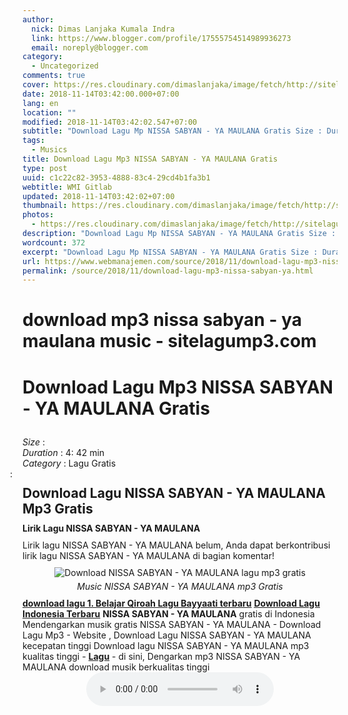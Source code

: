 ```yaml
---
author:
  nick: Dimas Lanjaka Kumala Indra
  link: https://www.blogger.com/profile/17555754514989936273
  email: noreply@blogger.com
category:
  - Uncategorized
comments: true
cover: https://res.cloudinary.com/dimaslanjaka/image/fetch/http://sitelagump3.com/icon_content/2018/05/27/13/00/download-mp3-nissa-sabyan-ya-maulana-music-terbaru.png
date: 2018-11-14T03:42:00.000+07:00
lang: en
location: ""
modified: 2018-11-14T03:42:02.547+07:00
subtitle: "Download Lagu Mp NISSA SABYAN - YA MAULANA Gratis Size : Duration : 4: 42 min"
tags:
  - Musics
title: Download Lagu Mp3 NISSA SABYAN - YA MAULANA Gratis
type: post
uuid: c1c22c82-3953-4888-83c4-29cd4b1fa3b1
webtitle: WMI Gitlab
updated: 2018-11-14T03:42:02+07:00
thumbnail: https://res.cloudinary.com/dimaslanjaka/image/fetch/http://sitelagump3.com/icon_content/2018/05/27/13/00/download-mp3-nissa-sabyan-ya-maulana-music-terbaru.png
photos:
  - https://res.cloudinary.com/dimaslanjaka/image/fetch/http://sitelagump3.com/icon_content/2018/05/27/13/00/download-mp3-nissa-sabyan-ya-maulana-music-terbaru.png
description: "Download Lagu Mp NISSA SABYAN - YA MAULANA Gratis Size : Duration : 4: 42 min"
wordcount: 372
excerpt: "Download Lagu Mp NISSA SABYAN - YA MAULANA Gratis Size : Duration : 4: 42 min"
url: https://www.webmanajemen.com/source/2018/11/download-lagu-mp3-nissa-sabyan-ya.html
permalink: /source/2018/11/download-lagu-mp3-nissa-sabyan-ya.html
---
```


<h1>download mp3 nissa sabyan - ya maulana music - sitelagump3.com</h1><div class="content-video">              <h1 style="padding: 0 0 10px 0;">Download Lagu Mp3 NISSA SABYAN - YA MAULANA Gratis</h1>              <div><span><i>Size </i>:</span> </div>              <div><span><i>Duration </i>:</span> 4: 42 min</div>              <div><span><i>Category </i>:</span>                  Lagu Gratis            </div>              <span class="cont"><i style="margin-left: -20px;" class="fa fa-pencil-square-o"></i>: <h2 style="margin: 10px 0px;">Download Lagu NISSA SABYAN - YA MAULANA Mp3 Gratis</h2>                                      <h3 style="margin: 0px 0px 10px 0px;font-size: 14px;">Lirik Lagu NISSA SABYAN - YA MAULANA</h3>                      Lirik lagu NISSA SABYAN - YA MAULANA belum, Anda dapat berkontribusi lirik lagu NISSA SABYAN - YA MAULANA di bagian komentar!                                      <div class="img_content_view" style="text-align: center;padding: 10px 0px;"><img src="https://res.cloudinary.com/dimaslanjaka/image/fetch/http://sitelagump3.com/icon_content/2018/05/27/13/00/download-mp3-nissa-sabyan-ya-maulana-music-terbaru.png" alt="Download NISSA SABYAN - YA MAULANA lagu mp3 gratis"><span style="display: block;padding-top: 5px;"><i>Music NISSA SABYAN - YA MAULANA mp3 Gratis</i></span></div> <u><a href="" title="Download lagu terbaru 1. Belajar Qiroah Lagu Bayyaati gratis di "><b>download lagu 1. Belajar Qiroah Lagu Bayyaati terbaru</b></a></u> <u><a href="" title="Download Lagu Indonesia Terbaru"><b>Download Lagu Indonesia Terbaru</b></a></u> <b>NISSA SABYAN - YA MAULANA</b> gratis di Indonesia<br> Mendengarkan musik gratis NISSA SABYAN - YA MAULANA - Download Lagu Mp3 - Website , Download Lagu NISSA SABYAN - YA MAULANA kecepatan tinggi  Download lagu NISSA SABYAN - YA MAULANA mp3 kualitas tinggi - <u><b>Lagu</b></u> - di sini, Dengarkan mp3 NISSA SABYAN - YA MAULANA download musik berkualitas tinggi            </span>          </div><center><audio controls="">  <source src="http://sitelagump3.com/get/api/448501017" type="audio/ogg">  <source src="http://sitelagump3.com/get/api/448501017" type="audio/mpeg">  <source src="http://sitelagump3.com/get/api/448501017" type="audio/mp3">  <source src="http://sitelagump3.com/get/api/448501017" type="audio/wav">Your browser does not support the audio element. </audio></center>